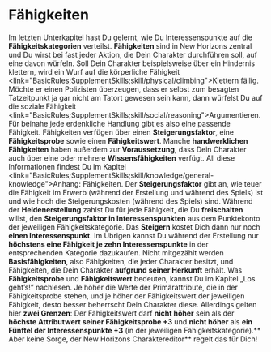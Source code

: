 # Fähigkeiten

Im letzten Unterkapitel hast Du gelernt, wie Du Interessenspunkte auf die **Fähigkeitskategorien** verteilst. **Fähigkeiten** sind in New Horizons zentral und Du wirst bei fast jeder Aktion, die Dein Charakter durchführen soll, auf eine davon würfeln. Soll Dein Charakter beispielsweise über ein Hindernis klettern, wird ein Wurf auf die körperliche Fähigkeit <link="BasicRules;SupplementSkills;skill/physical/climbing">Klettern</link> fällig. Möchte er einen Polizisten überzeugen, dass er selbst zum besagten Tatzeitpunkt ja gar nicht am Tatort gewesen sein kann, dann würfelst Du auf die soziale Fähigkeit <link="BasicRules;SupplementSkills;skill/social/reasoning">Argumentieren</link>. Für beinahe jede erdenkliche Handlung gibt es also eine passende Fähigkeit.
Fähigkeiten verfügen über einen **Steigerungsfaktor**, eine **Fähigkeitsprobe** sowie einen **Fähigkeitswert**. Manche **handwerklichen Fähigkeiten** haben außerdem zur **Voraussetzung**, dass Dein Charakter auch über eine oder mehrere **Wissensfähigkeiten** verfügt. All diese Informationen findest Du im Kapitel <link="BasicRules;SupplementSkills;skill/knowledge/general-knowledge">Anhang: Fähigkeiten</link>.
Der **Steigerungsfaktor** gibt an, wie teuer die Fähigkeit im Erwerb (während der Erstellung und während des Spiels) ist und wie hoch die Steigerungskosten (während des Spiels) sind. Während der **Heldenerstellung** zahlst Du für jede Fähigkeit, die Du **freischalten** willst, den **Steigerungsfaktor in Interessenspunkten** aus dem Punktekonto der jeweiligen Fähigkeitskategorie. Das **Steigern** kostet Dich dann nur noch **einen Interessenspunkt**. Im Übrigen kannst Du während der Erstellung nur **höchstens eine Fähigkeit je zehn Interessenspunkte** in der entsprechenden Kategorie dazukaufen. Nicht mitgezählt werden **Basisfähigkeiten**, also Fähigkeiten, die jeder Charakter besitzt, und Fähigkeiten, die Dein Charakter **aufgrund seiner Herkunft** erhält.
Was **Fähigkeitsprobe** und **Fähigkeitswert** bedeuten, kannst Du im Kapitel „Los geht’s!“ nachlesen. Je höher die Werte der Primärattribute, die in der Fähigkeitsprobe stehen, und je höher der Fähigkeitswert der jeweiligen Fähigkeit, desto besser beherrscht Dein Charakter diese. Allerdings gelten hier **zwei Grenzen**: Der Fähigkeitswert darf **nicht höher** sein als der **höchste Attributwert seiner Fähigkeitsprobe +3** und **nicht höher** als **ein Fünftel der Interessenspunkte +3** (in der jeweiligen Fähigkeitskategorie).**
Aber keine Sorge, der <hl>New Horizons Charaktereditor** regelt das für Dich!

